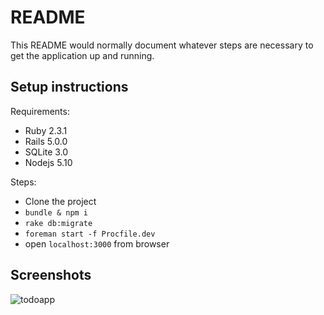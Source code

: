 # README

This README would normally document whatever steps are necessary to get the
application up and running.

## Setup instructions

Requirements:
  - Ruby 2.3.1
  - Rails 5.0.0
  - SQLite 3.0
  - Nodejs 5.10
  
Steps:
  - Clone the project
  - `bundle & npm i`
  - `rake db:migrate`
  - `foreman start -f Procfile.dev`
  - open `localhost:3000` from browser
  
## Screenshots

![todoapp](https://cloud.githubusercontent.com/assets/4975152/20859288/d9da180a-b98c-11e6-9c88-f1f543736365.gif)


  

